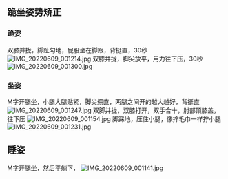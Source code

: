 ## 跪坐姿势矫正
### 跪姿
双膝并拢，脚趾勾地，屁股坐在脚跟，背挺直，30秒
![IMG_20220609_001214.jpg](https://cdn.nlark.com/yuque/0/2022/jpeg/25972413/1654705419929-3d5289f0-3402-4a77-b5fe-ccb93b5adf13.jpeg#crop=0&crop=0&crop=1&crop=1&from=url&height=596&id=lls7a&margin=%5Bobject%20Object%5D&name=IMG_20220609_001214.jpg&originHeight=1196&originWidth=1080&originalType=binary&ratio=1&rotation=0&showTitle=false&size=199030&status=done&style=none&title=&width=538.375)
双膝并拢，脚尖放平，用力往下压，30秒
![IMG_20220609_001300.jpg](https://cdn.nlark.com/yuque/0/2022/jpeg/25972413/1654705421420-db473c88-15b8-4ae6-bf1e-f61cde5a8480.jpeg#crop=0&crop=0&crop=1&crop=1&from=url&height=603&id=z0POa&margin=%5Bobject%20Object%5D&name=IMG_20220609_001300.jpg&originHeight=1209&originWidth=1080&originalType=binary&ratio=1&rotation=0&showTitle=false&size=228691&status=done&style=none&title=&width=538.3958435058594)
### 坐姿
M字开腿坐，小腿大腿贴紧，脚尖绷直，两腿之间开的越大越好，背挺直
![IMG_20220609_001247.jpg](https://cdn.nlark.com/yuque/0/2022/jpeg/25972413/1654705707516-9fcca7bf-7026-4541-9005-90f213a74aba.jpeg#crop=0&crop=0&crop=1&crop=1&from=url&height=601&id=ToUNI&margin=%5Bobject%20Object%5D&name=IMG_20220609_001247.jpg&originHeight=1201&originWidth=1080&originalType=binary&ratio=1&rotation=0&showTitle=false&size=250078&status=done&style=none&title=&width=540)
双脚并拢，双膝打开，双手合十，肘部顶膝盖，往下压
![IMG_20220609_001154.jpg](https://cdn.nlark.com/yuque/0/2022/jpeg/25972413/1654705798899-73f795f7-7677-4d7d-8292-f2267bf0b05d.jpeg#crop=0&crop=0&crop=1&crop=1&from=url&id=Te0Mx&margin=%5Bobject%20Object%5D&name=IMG_20220609_001154.jpg&originHeight=1687&originWidth=1080&originalType=binary&ratio=1&rotation=0&showTitle=false&size=345176&status=done&style=none&title=)
脚踩地，压住小腿，像拧毛巾一样拧小腿
![IMG_20220609_001231.jpg](https://cdn.nlark.com/yuque/0/2022/jpeg/25972413/1654705880305-02b192b2-ae24-4b22-b822-210c38173507.jpeg#crop=0&crop=0&crop=1&crop=1&from=url&id=nIQ0V&margin=%5Bobject%20Object%5D&name=IMG_20220609_001231.jpg&originHeight=1214&originWidth=1080&originalType=binary&ratio=1&rotation=0&showTitle=false&size=199177&status=done&style=none&title=)
## 睡姿
M字开腿坐，然后平躺下，
![IMG_20220609_001141.jpg](https://cdn.nlark.com/yuque/0/2022/jpeg/25972413/1654705882146-a42c511a-f145-433a-9435-2774922178bc.jpeg#crop=0&crop=0&crop=1&crop=1&from=url&id=SLirA&margin=%5Bobject%20Object%5D&name=IMG_20220609_001141.jpg&originHeight=1575&originWidth=1080&originalType=binary&ratio=1&rotation=0&showTitle=false&size=380290&status=done&style=none&title=)

